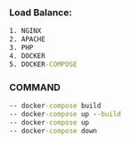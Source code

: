 ### Load Balance:
```cmd
1. NGINX
2. APACHE
3. PHP
4. DOCKER
5. DOCKER-COMPOSE
```

### COMMAND

``` cmd
-- docker-compose build
-- docker-compose up --build
-- docker-compose up
-- docker-compose down 

```
